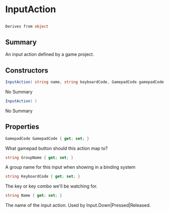 # InputAction

## 
```c#
Derives from object
```

## Summary

An input action defined by a game project.
## Constructors

```c#
InputAction( string name, string keyboardCode, GamepadCode gamepadCode = 0) 
```
No Summary
```c#
InputAction( ) 
```
No Summary
## Properties

```c#
GamepadCode GamepadCode { get; set; } 
```
What gamepad button should this action map to?
```c#
string GroupName { get; set; } 
```
A group name for this input when showing in a binding system
```c#
string KeyboardCode { get; set; } 
```
The key or key combo we'll be watching for.
```c#
string Name { get; set; } 
```
The name of the input action. Used by Input.Down|Pressed|Released.
